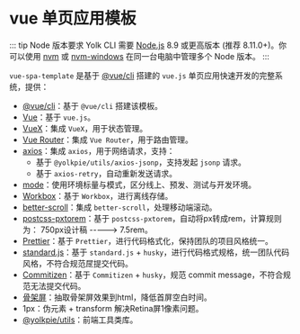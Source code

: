 # vue 单页应用模板
::: tip Node 版本要求
Yolk CLI 需要 [Node.js](https://nodejs.org/) 8.9 或更高版本 (推荐 8.11.0+)。你可以使用 [nvm](https://github.com/creationix/nvm) 或 [nvm-windows](https://github.com/coreybutler/nvm-windows) 在同一台电脑中管理多个 Node 版本。
:::

`vue-spa-template` 是基于 [@vue/cli](https://cli.vuejs.org/zh/) 搭建的 `vue.js` 单页应用快速开发的完整系统，提供：
- [@vue/cli](https://cli.vuejs.org/zh/)：基于 `@vue/cli` 搭建该模板。
- [Vue](https://cn.vuejs.org/index.html)：基于 `vue.js`。
- [VueX](https://vuex.vuejs.org/zh/)：集成 `VueX`，用于状态管理。
- [Vue Router](https://router.vuejs.org/zh/)：集成 `Vue Router`，用于路由管理。
- [axios](https://www.kancloud.cn/yunye/axios/234845)：集成 `axios`，用于网络请求，支持：
  - 基于 `@yolkpie/utils/axios-jsonp`，支持发起 `jsonp` 请求。
  - 基于 `axios-retry`，自动重新发送请求。
- [mode](https://cli.vuejs.org/zh/guide/mode-and-env.html)：使用环境标量与模式，区分线上、预发、测试与开发环境。
- [Workbox](https://webpack.docschina.org/guides/progressive-web-application/)：基于 `Workbox`，进行离线存储。
- [better-scroll](https://ustbhuangyi.github.io/better-scroll/doc/zh-hans/)：集成 `better-scroll`，处理移动端滚动。
- [postcss-pxtorem](https://github.com/cuth/postcss-pxtorem)：基于 `postcss-pxtorem`，自动将px转成rem，计算规则为： 750px设计稿 -----> 7.5rem。
- [Prettier](https://prettier.io/)：基于 `Prettier`，进行代码格式化，保持团队的项目风格统一。
- [standard.js](https://github.com/standard/standard)：基于 `standard.js` + `husky`，进行代码格式规格，统一团队代码风格，不符合规范㞏提交代码。
- [Commitizen](https://juejin.im/post/5bd2debfe51d457abc710b57)：基于 `Commitizen` + `husky`，规范 commit message，不符合规范无法提交代码。
- [骨架屏](https://www.jb51.net/article/146109.htm)：抽取骨架屏效果到html，降低首屏空白时间。
- 1px：伪元素 + transform 解决Retina屏1像素问题。
- [@yolkpie/utils](https://www.npmjs.com/package/@yolkpie/utils)：前端工具类库。
